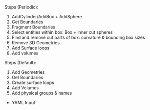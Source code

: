Steps (Periodic):
1. AddCylinder/AddBox + AddSphere
2. Get Boundaries
3. Fragment Boundaries
4. Select entities within box: Box + inner cut spheres
5. Find and remove cut parts of box: curvature & bounding box sizes
6. Remove 3D Geometries
7. Add Surface loops
8. Add volumes

Steps (Default):
1. Add Geometries
2. Get Boundaries
3. Create surface loops
4. Add Volumes
5. Add physical groups & names

- YAML Input
